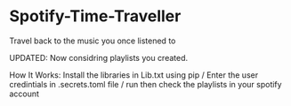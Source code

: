 # Spotify-Time-Traveller
Travel back to the music you once listened to

UPDATED:
  Now considring playlists you created.
  
How It Works:
  Install the libraries in Lib.txt using pip /
  Enter the user credintials in .secrets.toml file /
  run then check the playlists in your spotify account
  
